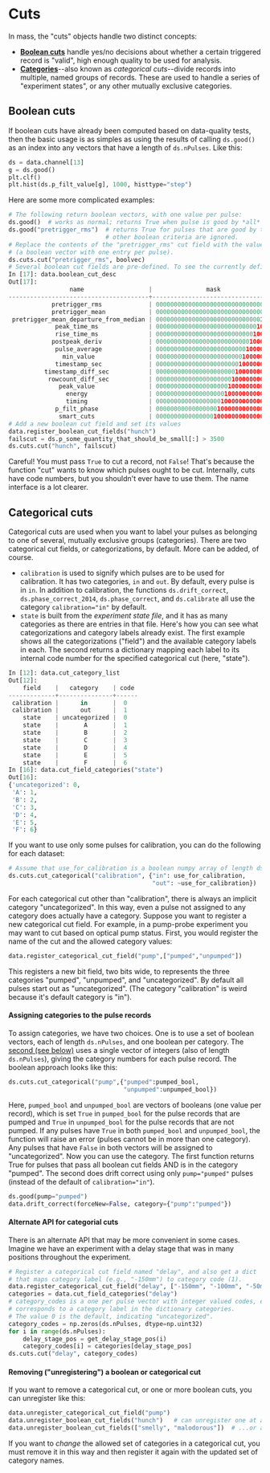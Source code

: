 # Cuts
In mass, the "cuts" objects handle two distinct concepts:
* [**Boolean cuts**](#boolean-cuts) handle yes/no decisions about whether a certain triggered record is "valid", high enough quality to be used for analysis.
* [**Categories**](#categorical-cuts)--also known as _categorical cuts_--divide records into multiple, named groups of records. These are used to handle a series of "experiment states", or any other mutually exclusive categories.
## Boolean cuts
If boolean cuts have already been computed based on data-quality tests, then the basic usage is as simples as using the results of calling `ds.good()` as an index into any vectors that have a length of `ds.nPulses`. Like this:
```python
ds = data.channel[13]
g = ds.good()
plt.clf()
plt.hist(ds.p_filt_value[g], 1000, histtype="step")
```
Here are some more complicated examples:
```python
# The following return boolean vectors, with one value per pulse:
ds.good()  # works as normal; returns True when pulse is good by *all* boolean crieteria.
ds.good("pretrigger_rms")  # returns True for pulses that are good by the "pretrigger_rms" criterion;
                           # other boolean criteria are ignored.
# Replace the contents of the "pretrigger_rms" cut field with the values in boolvec
# (a boolean vector with one entry per pulse).
ds.cuts.cut("pretrigger_rms", boolvec)
# Several boolean cut fields are pre-defined. To see the currently defined fields:
In [17]: data.boolean_cut_desc
Out[17]:
                 name                  |               mask
---------------------------------------+----------------------------------
            pretrigger_rms             | 00000000000000000000000000000001
            pretrigger_mean            | 00000000000000000000000000000010
 pretrigger_mean_departure_from_median | 00000000000000000000000000000100
             peak_time_ms              | 00000000000000000000000000001000
             rise_time_ms              | 00000000000000000000000000010000
            postpeak_deriv             | 00000000000000000000000000100000
             pulse_average             | 00000000000000000000000001000000
               min_value               | 00000000000000000000000010000000
             timestamp_sec             | 00000000000000000000000100000000
          timestamp_diff_sec           | 00000000000000000000001000000000
           rowcount_diff_sec           | 00000000000000000000010000000000
              peak_value               | 00000000000000000000100000000000
                energy                 | 00000000000000000001000000000000
                timing                 | 00000000000000000010000000000000
             p_filt_phase              | 00000000000000000100000000000000
              smart_cuts               | 00000000000000001000000000000000
# Add a new boolean cut field and set its values
data.register_boolean_cut_fields("hunch")
failscut = ds.p_some_quantity_that_should_be_small[:] > 3500
ds.cuts.cut("hunch", failscut)
```
Careful! You must pass `True` to cut a record, not `False`! That's because the function "cut" wants to know which
pulses ought to be cut.
Internally, cuts have code numbers, but you shouldn't ever have to use them. The name interface is a lot clearer.
## Categorical cuts
Categorical cuts are used when you want to label your pulses as belonging to one of several, mutually exclusive groups (categories).
There are two categorical cut fields, or categorizations, by default. More can be added, of course.
* `calibration` is used to signify which pulses are to be used for calibration. It has two
  categories, `in` and `out`. By default, every pulse is in `in`. In addition to calibration,
  the functions `ds.drift_correct`,
  `ds.phase_correct_2014`, `ds.phase_correct`, and `ds.calibrate` all use the category `calibration="in"` by
  default.
* `state` is built from the *experiment state file*, and it has as many categories as there are entries in
  that file.
Here's how you can see what categorizations and category labels already exist. The first example shows
all the categorizations ("field") and the available category labels in each. The second returns a dictionary
mapping each label to its internal code number for the specified categorical cut (here, "state").
```python
In [12]: data.cut_category_list
Out[12]:
    field    |   category    | code
-------------+---------------+------
 calibration |      in       |  0
 calibration |      out      |  1
    state    | uncategorized |  0
    state    |       A       |  1
    state    |       B       |  2
    state    |       C       |  3
    state    |       D       |  4
    state    |       E       |  5
    state    |       F       |  6
In [16]: data.cut_field_categories("state")
Out[16]:
{'uncategorized': 0,
 'A': 1,
 'B': 2,
 'C': 3,
 'D': 4,
 'E': 5,
 'F': 6}
```
If you want to use only some pulses for calibration, you can do the following for
each dataset:
```python
# Assume that use_for_calibration is a boolean numpy array of length ds.nPulses.
ds.cuts.cut_categorical("calibration", {"in": use_for_calibration,
                                        "out": ~use_for_calibration})
```
For each categorical cut other than "calibration", there is always an implicit category "uncategorized".
In this way, even a pulse not assigned to any category does actually have a category.
Suppose you want to register a new categorical cut field. For example, in a pump-probe
experiment you may want to cut based on optical pump status. First, you would register
the name of the cut and the allowed category values:
```python
data.register_categorical_cut_field("pump",["pumped","unpumped"])
```
This registers a new bit field, two bits wide, to represents the three categories
"pumped", "unpumped", and "uncategorized". By default all pulses start out as "uncategorized". (The category "calibration" is weird because it's default category is "in").
#### Assigning categories to the pulse records
To assign categories, we have two choices. One is to use a set of boolean vectors, each of length `ds.nPulses`, and one boolean per category. The [second (see below)](#alternate-api-for-categorial-cuts) uses a single vector of integers (also of length `ds.nPulses`), giving the category numbers for each pulse record. The boolean approach looks like this:
```python
ds.cuts.cut_categorical("pump",{"pumped":pumped_bool,
                                "unpumped":unpumped_bool})
```
Here, `pumped_bool` and `unpumped_bool` are vectors of booleans (one value per record), which is set
`True` in `pumped_bool` for the pulse records that are pumped and `True` in `unpumped_bool` for the pulse records that are not pumped.
If any pulses have `True` in both `pumped_bool` and `unpumped_bool`, the function will raise an error (pulses cannot be in more than one
category). Any pulses that have `False` in both vectors will be assigned to "uncategorized".
Now you can use the category. The first function returns True for pulses that pass all boolean cut fields AND is in the category "pumped". The second does drift correct using only `pump="pumped"` pulses (instead of the default of `calibration="in"`).
```python
ds.good(pump="pumped")
data.drift_correct(forceNew=False, category={"pump":"pumped"})
```
#### Alternate API for categorial cuts
There is an alternate API that may be more convenient in some cases. Imagine we
have an experiment with a delay stage that was in many positions throughout the
experiment.
```python
# Register a categorical cut field named "delay", and also get a dict
# that maps category label (e.g., "-150mm") to category code (1).
data.register_categorical_cut_field("delay", ["-150mm", "-100mm", "-50mm", "0mm", "50mm"])
categories = data.cut_field_categories("delay")
# category_codes is a one per pulse vector with integer valued codes, each integer
# corresponds to a category label in the dictionary categories.
# The value 0 is the default, indicating "uncategorized".
category_codes = np.zeros(ds.nPulses, dtype=np.uint32)
for i in range(ds.nPulses):
    delay_stage_pos = get_delay_stage_pos(i)
    category_codes[i] = categories[delay_stage_pos]
ds.cuts.cut("delay", category_codes)
```
#### Removing ("unregistering") a boolean or categorical cut
If you want to remove a categorical cut,
or one or more boolean cuts, you can unregister like this:
```python
data.unregister_categorical_cut_field("pump")
data.unregister_boolean_cut_fields("hunch")   # can unregister one at a time....
data.unregister_boolean_cut_fields(["smelly", "malodorous"])  # ...or a sequence of more than one
```
If you want to *change* the allowed set of categories in a categorical cut, you must remove it in this way and then register it again
with the updated set of category names.